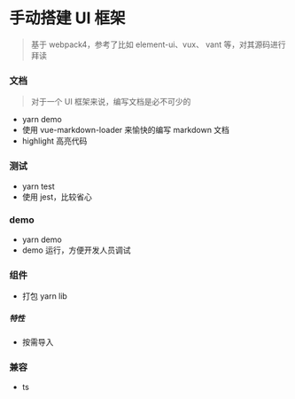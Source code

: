# 手动搭建 UI 框架

> 基于 webpack4，参考了比如 element-ui、vux、 vant 等，对其源码进行拜读

### 文档

> 对于一个 UI 框架来说，编写文档是必不可少的

- yarn demo
- 使用 vue-markdown-loader 来愉快的编写 markdown 文档
- highlight 高亮代码

### 测试

- yarn test
- 使用 jest，比较省心

### demo

- yarn demo
- demo 运行，方便开发人员调试

### 组件

- 打包 yarn lib

##### 特性

- 按需导入

### 兼容

- ts
